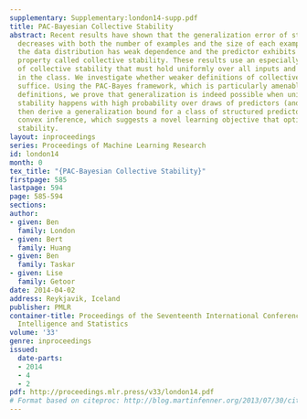 ```yaml
---
supplementary: Supplementary:london14-supp.pdf
title: PAC-Bayesian Collective Stability
abstract: Recent results have shown that the generalization error of structured predictors
  decreases with both the number of examples and the size of each example, provided
  the data distribution has weak dependence and the predictor exhibits a smoothness
  property called collective stability. These results use an especially strong definition
  of collective stability that must hold uniformly over all inputs and all hypotheses
  in the class. We investigate whether weaker definitions of collective stability
  suffice. Using the PAC-Bayes framework, which is particularly amenable to our new
  definitions, we prove that generalization is indeed possible when uniform collective
  stability happens with high probability over draws of predictors (and inputs). We
  then derive a generalization bound for a class of structured predictors with variably
  convex inference, which suggests a novel learning objective that optimizes collective
  stability.
layout: inproceedings
series: Proceedings of Machine Learning Research
id: london14
month: 0
tex_title: "{PAC-Bayesian Collective Stability}"
firstpage: 585
lastpage: 594
page: 585-594
sections: 
author:
- given: Ben
  family: London
- given: Bert
  family: Huang
- given: Ben
  family: Taskar
- given: Lise
  family: Getoor
date: 2014-04-02
address: Reykjavik, Iceland
publisher: PMLR
container-title: Proceedings of the Seventeenth International Conference on Artificial
  Intelligence and Statistics
volume: '33'
genre: inproceedings
issued:
  date-parts:
  - 2014
  - 4
  - 2
pdf: http://proceedings.mlr.press/v33/london14.pdf
# Format based on citeproc: http://blog.martinfenner.org/2013/07/30/citeproc-yaml-for-bibliographies/
---
```


